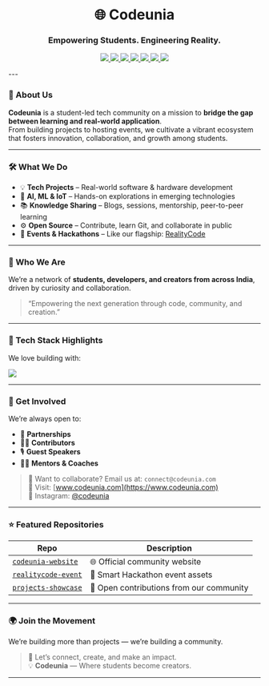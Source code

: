 <h1 align="center">🌐 Codeunia</h1>
<h3 align="center">Empowering Students. Engineering Reality.</h3>

<p align="center">
  <a href="https://github.com/codeunia">
    <img src="https://img.shields.io/badge/GitHub-181717?style=for-the-badge&logo=github&logoColor=white" />
  </a>
  <a href="https://www.codeunia.com">
    <img src="https://img.shields.io/badge/Website-000000?style=for-the-badge&logo=google-chrome&logoColor=white" />
  </a>
  <a href="https://instagram.com/codeunia">
    <img src="https://img.shields.io/badge/Instagram-E4405F?style=for-the-badge&logo=instagram&logoColor=white" />
  </a>
  <a href="mailto:connect@codeunia.com">
    <img src="https://img.shields.io/badge/Gmail-D14836?style=for-the-badge&logo=gmail&logoColor=white" />
  </a>
  <a href="https://discord.gg/YOUR_INVITE">
    <img src="https://img.shields.io/badge/Discord-5865F2?style=for-the-badge&logo=discord&logoColor=white" />
  </a>
  <a href="https://www.linkedin.com/company/codeunia">
    <img src="https://img.shields.io/badge/LinkedIn-0A66C2?style=for-the-badge&logo=linkedin&logoColor=white" />
  </a>
  <a href="https://youtube.com/@codeunia">
    <img src="https://img.shields.io/badge/YouTube-FF0000?style=for-the-badge&logo=youtube&logoColor=white" />
  </a>
</p>
---

### 🚀 About Us

**Codeunia** is a student-led tech community on a mission to **bridge the gap between learning and real-world application**.  
From building projects to hosting events, we cultivate a vibrant ecosystem that fosters innovation, collaboration, and growth among students.

---

### 🛠️ What We Do

- 💡 **Tech Projects** – Real-world software & hardware development
- 🤖 **AI, ML & IoT** – Hands-on explorations in emerging technologies
- 📚 **Knowledge Sharing** – Blogs, sessions, mentorship, peer-to-peer learning
- ⚙️ **Open Source** – Contribute, learn Git, and collaborate in public
- 🎤 **Events & Hackathons** – Like our flagship: [RealityCode](#)

---

### 👥 Who We Are

We’re a network of **students, developers, and creators from across India**, driven by curiosity and collaboration.

> “Empowering the next generation through code, community, and creation.”

---

### 🧠 Tech Stack Highlights

We love building with:

<img src="https://skillicons.dev/icons?i=nextjs,ts,js,react,nodejs,tailwind,firebase,supabase,python,mongodb,vercel" />

---

### 📢 Get Involved

We’re always open to:
- 🤝 **Partnerships**
- 🧑‍💻 **Contributors**
- 🎙️ **Guest Speakers**
- 🧑‍🏫 **Mentors & Coaches**

> 💬 Want to collaborate? Email us at: `connect@codeunia.com`  
> 🔗 Visit: [www.codeunia.com](https://www.codeunia.com)  
> 📸 Instagram: [@codeunia](https://instagram.com/codeunia)

---

### ⭐ Featured Repositories

| Repo | Description |
|------|-------------|
| [`codeunia-website`](https://github.com/codeunia/codeunia-website) | 🌐 Official community website |
| [`realitycode-event`](https://github.com/codeunia/realitycode-event) | 🧠 Smart Hackathon event assets |
| [`projects-showcase`](https://github.com/codeunia/projects-showcase) | 🚀 Open contributions from our community |

---

### 🌍 Join the Movement

We’re building more than projects — we’re building a community.

> 📩 Let’s connect, create, and make an impact.  
> 💡 **Codeunia** — Where students become creators.

---
